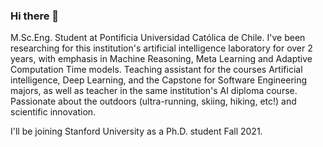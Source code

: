 ### Hi there 👋

M.Sc.Eng. Student at Pontificia Universidad Católica de Chile.
I've been researching for this institution's artificial intelligence laboratory for over 2 years, with emphasis in Machine Reasoning, Meta Learning and Adaptive Computation Time models.
Teaching assistant for the courses Artificial intelligence, Deep Learning, and the Capstone for Software Engineering majors, as well as teacher in the same institution's AI diploma course.
Passionate about the outdoors (ultra-running, skiing, hiking, etc!) and scientific innovation.

I'll be joining Stanford University as a Ph.D. student Fall 2021.

